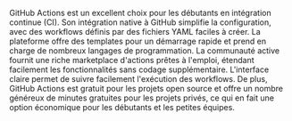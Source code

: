 GitHub Actions est un excellent choix pour les débutants en intégration continue (CI). Son intégration native à GitHub simplifie la configuration, avec des workflows définis par des fichiers YAML faciles à créer. La plateforme offre des templates pour un démarrage rapide et prend en charge de nombreux langages de programmation.
La communauté active fournit une riche marketplace d'actions prêtes à l'emploi, étendant facilement les fonctionnalités sans codage supplémentaire. L'interface claire permet de suivre facilement l'exécution des workflows.
De plus, GitHub Actions est gratuit pour les projets open source et offre un nombre généreux de minutes gratuites pour les projets privés, ce qui en fait une option économique pour les débutants et les petites équipes.